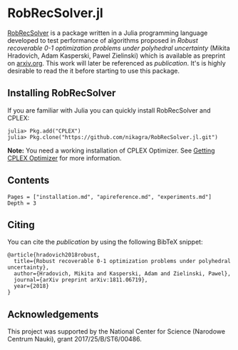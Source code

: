 # RobRecSolver.jl

[RobRecSolver](https://github.com/nikagra/RobRecSolver.jl) is a package written in a Julia programming language developed
to test performance of algorithms proposed in _Robust recoverable 0-1 optimization
problems under polyhedral uncertainty_ (Mikita Hradovich, Adam Kasperski, Pawel Zielinski)
which is available as preprint on [arxiv.org](https://arxiv.org/abs/1811.06719).
This work will later be referenced as _publication_. It's is highly desirable to
read the it before starting to use this package.

## Installing RobRecSolver
If you are familiar with Julia you can quickly install RobRecSolver and CPLEX:
```julia-repl
julia> Pkg.add("CPLEX")
julia> Pkg.clone("https://github.com/nikagra/RobRecSolver.jl.git")
```

**Note:** You need a working installation of CPLEX Optimizer. See [Getting CPLEX Optimizer](@ref)
for more information.

## Contents

```@contents
Pages = ["installation.md", "apireference.md", "experiments.md"]
Depth = 3
```

## Citing
You can cite the _publication_ by using the following BibTeX snippet:
```
@article{hradovich2018robust,
  title={Robust recoverable 0-1 optimization problems under polyhedral uncertainty},
  author={Hradovich, Mikita and Kasperski, Adam and Zielinski, Pawel},
  journal={arXiv preprint arXiv:1811.06719},
  year={2018}
}
```

## Acknowledgements
This project was supported by the National Center for Science (Narodowe Centrum Nauki), grant 2017/25/B/ST6/00486.
